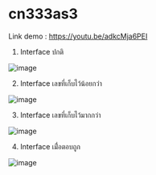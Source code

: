 # cn333as3

Link demo : https://youtu.be/adkcMja6PEI

1. Interface ปกติ

![image](https://user-images.githubusercontent.com/60337933/158425524-b7852090-eb62-4b0b-84b7-ad7ba8b16ecb.png)

2. Interface เลขที่เก็บไว้น้อยกว่า

![image](https://user-images.githubusercontent.com/60337933/158425603-15beb60e-9c92-498c-8c6f-6cc0dc44af0b.png)

3. Interface เลขที่เก็บไว้มากกว่า

![image](https://user-images.githubusercontent.com/60337933/158425682-d070234a-0fed-4803-a49c-1bee1b733f67.png)

4. Interface เมื่่อตอบถูก

![image](https://user-images.githubusercontent.com/60337933/158425738-9c72729f-6efd-4f12-b1d9-624b05b0320b.png)
